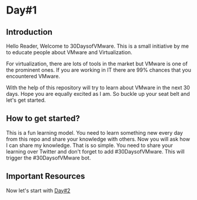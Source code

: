 # Day#1

## Introduction

Hello Reader, Welcome to 30DaysofVMware. This is a small initiative by me to educate people about VMware and Virtualization.

For virtualization, there are lots of tools in the market but VMware is one of the prominent ones. If you are working in IT there are 99% chances that you encountered VMware.

With the help of this repository will try to learn about VMware in the next 30 days. Hope you are equally excited as I am. So buckle up your seat belt and let's get started.

## How to get started?

This is a fun learning model. You need to learn something new every day from this repo and share your knowledge with others. Now you will ask how I can share my knowledge. That is so simple. You need to share your learning over Twitter and don't forget to add #30DaysofVMware. This will trigger the #30DaysofVMware bot. 

## Important Resources

Now let's start with [Day#2](Day%402.md)